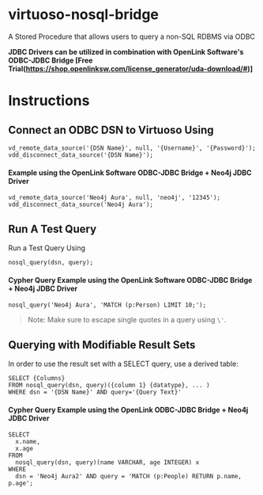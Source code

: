 # virtuoso-nosql-bridge
A Stored Procedure that allows users to query a non-SQL RDBMS via ODBC

**JDBC Drivers can be utilized in combination with OpenLink Software's ODBC-JDBC Bridge [Free Trial(https://shop.openlinksw.com/license_generator/uda-download/#)]**

# Instructions

## Connect an ODBC DSN to Virtuoso Using
```
vd_remote_data_source('{DSN Name}', null, '{Username}', '{Password}');
vdd_disconnect_data_source('{DSN Name}');
```
#### Example using the OpenLink Software ODBC-JDBC Bridge + Neo4j JDBC Driver
```
vd_remote_data_source('Neo4j Aura', null, 'neo4j', '12345');
vdd_disconnect_data_source('Neo4j Aura');
```

## Run A Test Query
Run a Test Query Using
```
nosql_query(dsn, query);
```
#### Cypher Query Example using the OpenLink Software ODBC-JDBC Bridge + Neo4j JDBC Driver
```
nosql_query('Neo4j Aura', 'MATCH (p:Person) LIMIT 10;');
```
> Note: Make sure to escape single quotes in a query using `\'`.


## Querying with Modifiable Result Sets

In order to use the result set with a SELECT query, use a derived table:

```
SELECT {Columns}
FROM nosql_query(dsn, query)({column 1} {datatype}, ... )
WHERE dsn = '{DSN Name}' AND query='{Query Text}'
```

#### Cypher Query Example using the OpenLink ODBC-JDBC Bridge + Neo4j JDBC Driver
```
SELECT
  x.name,
  x.age 
FROM
  nosql_query(dsn, query)(name VARCHAR, age INTEGER) x
WHERE
  dsn = 'Neo4j Aura2' AND query = 'MATCH (p:People) RETURN p.name, p.age';
```
